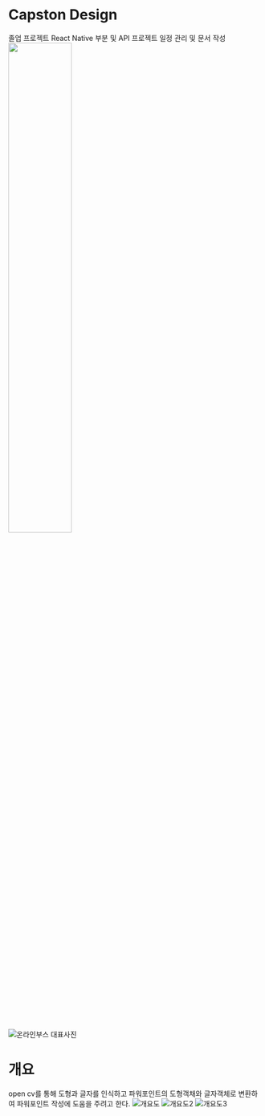 # Capston Design

졸업 프로젝트 
React Native 부분 및 API 
프로젝트 일정 관리 및 문서 작성
<img width="50%" src="https://user-images.githubusercontent.com/72387948/226912522-50728df4-d3ce-4445-a0a9-bc87de857697.png"/>

![온라인부스 대표사진](https://user-images.githubusercontent.com/72387948/226912643-444caf4e-c639-420c-8469-23704d01f918.png)


# 개요

open cv를 통해 도형과 글자를 인식하고 파워포인트의 도형객채와 글자객체로 변환하여 파워포인트 작성에 도움을 주려고 한다.
![개요도](https://user-images.githubusercontent.com/72387948/226912268-2618708a-fdc8-44b2-9835-2c8751330d64.png)
![개요도2](https://user-images.githubusercontent.com/72387948/226912322-a8b0fef7-c6ec-4654-91c3-a43c5e6fd6b8.png)
![개요도3](https://user-images.githubusercontent.com/72387948/226912428-381a7b4f-9393-41c0-8bd7-d0f9704ac29b.png)
